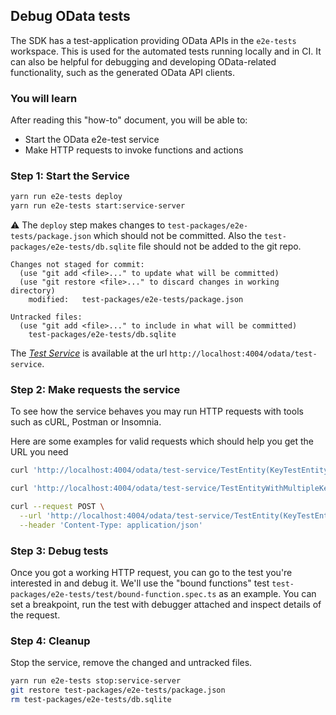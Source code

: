 ## Debug OData tests

The SDK has a test-application providing OData APIs in the `e2e-tests` workspace.
This is used for the automated tests running locally and in CI.
It can also be helpful for debugging and developing OData-related functionality, such as the generated OData API clients.

### You will learn

After reading this "how-to" document, you will be able to:

* Start the OData e2e-test service
* Make HTTP requests to invoke functions and actions

### Step 1: Start the Service

```bash
yarn run e2e-tests deploy
yarn run e2e-tests start:service-server
```

:warning: The `deploy` step makes changes to `test-packages/e2e-tests/package.json` which should not be committed.
Also the `test-packages/e2e-tests/db.sqlite` file should not be added to the git repo.

```
Changes not staged for commit:
  (use "git add <file>..." to update what will be committed)
  (use "git restore <file>..." to discard changes in working directory)
	modified:   test-packages/e2e-tests/package.json

Untracked files:
  (use "git add <file>..." to include in what will be committed)
	test-packages/e2e-tests/db.sqlite
```

The [*Test Service*](../../test-packages/e2e-tests/srv) is available at the url `http://localhost:4004/odata/test-service`.

### Step 2: Make requests the service

To see how the service behaves you may run HTTP requests with tools such as cURL, Postman or Insomnia.

Here are some examples for valid requests which should help you get the URL you need

```bash
curl 'http://localhost:4004/odata/test-service/TestEntity(KeyTestEntity=1)/TestService.boundFunctionWithoutArguments()'
```

```bash
curl 'http://localhost:4004/odata/test-service/TestEntityWithMultipleKeys(KeyTestEntityWithMultipleKeys=101,StringPropertyWithMultipleKeys=%27a%27,BooleanPropertyWithMultipleKeys=true)/TestService.boundFunctionWithoutArgumentsWithMultipleKeys()'
```

```bash
curl --request POST \
  --url 'http://localhost:4004/odata/test-service/TestEntity(KeyTestEntity=101)/TestService.boundActionWithoutArguments' \
  --header 'Content-Type: application/json'
```

### Step 3: Debug tests

Once you got a working HTTP request, you can go to the test you're interested in and debug it.
We'll use the "bound functions" test `test-packages/e2e-tests/test/bound-function.spec.ts` as an example.
You can set a breakpoint, run the test with debugger attached and inspect details of the request.

### Step 4: Cleanup

Stop the service, remove the changed and untracked files.

```bash
yarn run e2e-tests stop:service-server
git restore test-packages/e2e-tests/package.json
rm test-packages/e2e-tests/db.sqlite
```
